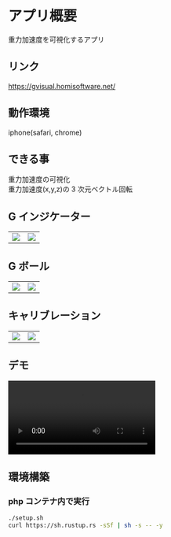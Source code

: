 # アプリ概要

重力加速度を可視化するアプリ

## リンク

https://gvisual.homisoftware.net/

## 動作環境

iphone(safari, chrome)

## できる事

重力加速度の可視化  
重力加速度(x,y,z)の 3 次元ベクトル回転

## G インジケーター

|                                                                                                                   |                                                                                                                   |
| :---------------------------------------------------------------------------------------------------------------: | :---------------------------------------------------------------------------------------------------------------: |
| <img src="https://user-images.githubusercontent.com/72111956/166639073-b499d0bb-d600-42f0-9762-6afed325f72c.png"> | <img src="https://user-images.githubusercontent.com/72111956/166639451-d9b7f3f7-fe85-4bbd-ae03-fc3357141e68.PNG"> |

## G ボール

|                                                                                                                   |                                                                                                                   |
| :---------------------------------------------------------------------------------------------------------------: | :---------------------------------------------------------------------------------------------------------------: |
| <img src="https://user-images.githubusercontent.com/72111956/166639656-af566e7f-f37f-4bcb-9e9d-85ac533b7f10.png"> | <img src="https://user-images.githubusercontent.com/72111956/166639455-31419185-d52c-4d17-a530-b067ab87962c.PNG"> |

## キャリブレーション

|                                                                                                                   |                                                                                                                   |
| :---------------------------------------------------------------------------------------------------------------: | :---------------------------------------------------------------------------------------------------------------: |
| <img src="https://user-images.githubusercontent.com/72111956/166639071-71d8d948-bf4d-42ac-9812-a2ea3610f11d.PNG"> | <img src="https://user-images.githubusercontent.com/72111956/166639066-5c035886-1728-474b-aaf3-951096c15134.PNG"> |

## デモ
<video src="https://user-images.githubusercontent.com/72111956/166638366-cfec4c24-a204-4b16-849c-c13498022557.mp4"></video>

## 環境構築

### php コンテナ内で実行

```sh
./setup.sh
curl https://sh.rustup.rs -sSf | sh -s -- -y
```
